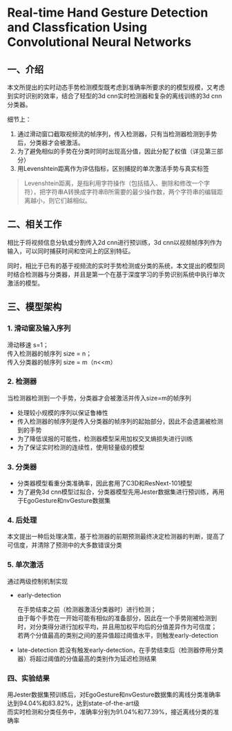 ﻿# Real-time Hand Gesture Detection and Classfication Using Convolutional Neural Networks

## 一、介绍

本文所提出的实时动态手势检测模型既考虑到准确率所要求的的模型规模，又考虑到实时识别的效率，结合了轻型的3d cnn实时检测器和复杂的离线训练的3d cnn分类器。  
 
细节上：
1. 通过滑动窗口截取视频流的帧序列，传入检测器，只有当检测器检测到手势后，分类器才会被激活。  
2. 为了避免相似的手势在分类时同时出现高分值，因此分配了权值（详见第三部分）  
3. 用Levenshtein距离作为评估指标，区别捕捉的单次激活手势与真实标签

> Levenshtein距离，是指利用字符操作（包括插入、删除和修改一个字符），把字符串A转换成字符串B所需要的最少操作数，两个字符串的编辑距离越小，则它们越相似。  


## 二、相关工作  

相比于将视频信息分轨或分割传入2d cnn进行预训练，3d cnn以视频帧序列作为输入，可以同时捕获时间和空间上的区别特征。  
 
同时，相比于已有的基于视频流的实时手势检测或分类的系统，本文提出的模型同时结合检测器与分类器，并且是第一个在基于深度学习的手势识别系统中执行单次激活的模型。  


## 三、模型架构  
### 1. 滑动窗及输入序列
滑动移速 s=1；  
传入检测器的帧序列 size = n；  
传入分类器的帧序列 size = m（n<<m）  
  
### 2. 检测器  
 当检测器检测到一个手势，分类器才会被激活并传入size=m的帧序列    
  
- 处理较小规模的序列以保证鲁棒性  
- 传入检测器的帧序列是传入分类器的帧序列的起始部分，因此不会遗漏被检测到的手势  
- 为了降低误报的可能性，检测器模型采用加权交叉熵损失进行训练  
- 为了保证实时检测的连续性，使用轻量级的模型  
  
### 3. 分类器  
- 分类器模型看重分类准确率，因此套用了C3D和ResNext-101模型
- 为了避免3d cnn模型过拟合，分类器模型先用Jester数据集进行预训练，再用于EgoGesture和nvGesture数据集
  
### 4. 后处理
本文提出一种后处理决策，基于检测器的前期预测最终决定检测器的判断，提高了可信度，并清除了预测中的大多数错误分类  
  
### 5. 单次激活
 通过两级控制机制实现

- early-detection 
 
  在手势结束之前（检测器激活分类器时）进行检测；  
  由于每个手势在一开始可能有相似的准备部分，因此在一个手势刚被检测到时，对分类得分进行加权平均，并且用加权平均后的分值差异作为可信度；  
 若两个分值最高的类别之间的差异值超过阈值水平，则触发early-detection

- late-detection
 若没有触发early-detection，在手势结束后（检测器停用分类器）将超过阈值的分值最高的类别作为延迟检测结果  

### 四、实验结果
 用Jester数据集预训练后，对EgoGesture和nvGesture数据集的离线分类准确率达到94.04%和83.82%，达到state-of-the-art级  
 而实时检测和分类任务中，准确率分别为91.04%和77.39%，接近离线分类的准确率

